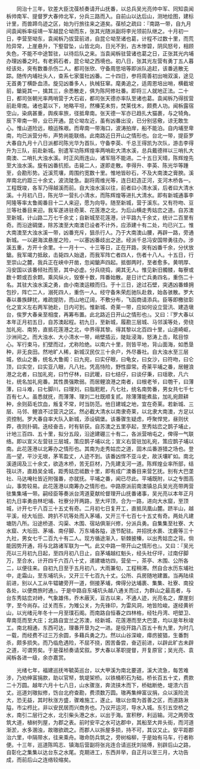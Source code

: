 <!-- { "loadSidebar": true } -->
　　同治十三年，钦差大臣沈葆桢奏请开山抚番，以总兵吴光亮帅中军、同知袁闻柝帅南军、提督罗大春帅北军，分兵三路而入。自前山以达后山，测地绘图，建标计里，而兽蹄鸟迹之区，始为行旅往来之道矣。葆桢之疏曰：『南路一带，自九月间袁闻柝率绥靖一军越昆仑坳而东，张其光随派副将李光领前队继之。十月初一日，李营至坳东，袁闻柝乃拔营前进，自昆仑坳至诸也葛，计程不过数十里，而荒险异常，上崖悬升，下壑眢坠，山皆北向，日光不到，古木惨碧，阴风怒号，相顾失色，不能不中途暂驻，以待后队之来。当袁闻柝驻营诸也葛之日，正张其光内埔办理凶番之时。有老鸦石者，昆仑坳之西境也。初八日，张其光左营有勇丁五人暮经该处，突有数番杀伤二人。都司张欣、守备周思培等即派队追赶，该番逃散无踪。随传内埔社头人，查系七家蛋社凶番。二十四日，参将周善初出哨双溪，途见无首勇丁横卧血渍。旋见凶番多人，执械狂窜。麾勇追之，适周恩培出哨，横截坡前，鎗毙其一，擒其三，余悉散走，俱为陈阿修社番。即将三人就地正法。二十日，都司张朝光率两哨营于大石岩，都司张天德亦率队至诸也葛。袁闻柝乃得拔营前赴卑南。诸也葛以下，地略平坦，然榛芜未剪，焚莱伐木，颇费人功。闻柝露宿空山，染病甚重，舆疾率旅，径抵卑南。张天德一军亦已趋扎大猫裹，与之犄角。辰下卑南一带，业已开通。昆仑坳左近，虽有凶番出没，已分别惩儆，谅无敢生心。惟山道险远，粮运殊艰。而卑南一带海口，波涛拍岸，船不能泊。自内埔至卑南，均已派营分布，声势尚能联络。此南路近日开山之情形也。台北一带，提臣罗大春自九月十八日派都司陈光华为首队，守备李英、千总王得凯为次队，游击李得升为三队，前赴新城。别遣军功陈辉煌率两哨赴大清水溪，总兵戴德祥以三哨扎大南澳、二哨扎大浊水溪。时正风雨连山，诸军阻不能进。二十五日天晴，陈辉煌先至大浊水溪。旋有凶番抗拒。击毙二人，遂即走散。李得升、李英、陈光华等踵至，会勘形势。近溪荒壤，周围约宽数十里。惟地皆砂石，不及大南澳之膏腴。溪岸南北约距三十余丈，波流陡急。副将周维光等，连日赶造正河，支河木桥各一。工程既竣，各军乃得越溪而前。自大浊水溪以往，前者曰小清水溪，后者曰大清水溪。十月初八日，陈光华一营扎小清水，而陈辉煌等进扎大清水。即有新城通事李阿隆等率太鲁阁番目十二人来迎，愿为向导。随至新城，营于溪东。又有符吻、豆兰等社番目来迎。我军遂进驻奇莱、花莲港之北，为后山横走秀姑峦之道。自苏澳至新城，计山路二万七千余丈；自新城至花莲港，计平路九千余丈，统计二百里有奇。而沿途碉堡，除苏澳至大南澳已设者不计外，应添建十有二处，均已兴工。惟大南澳至大浊水溪一带，凶番充斥，狙杀行人。乃于大南澳山腰，再辟一路，旁通新城。一以避海滨悬崖之险，一以塞凶番歧出之途。经派千总冯安国带勇往办。涉溪五重，方开十余里。十一月十一、十三等日，正在开路，突有凶番千余，分伏放鎗。我军竭力抵敌，击毙四人始退，而我军阵亡者四人，伤者十八人。十五日，行至崇山之麓，我兵正在峡中开凿，忽闻鎗声四起。抵御两时，至者愈多。黄明厚、冯安国以该番倾社而至，其中必虚。分兵绕捣，阒其无人。惟见新旧髑髅，每寮或数十颗或百余颗。乘风纵火，毁寮十数，阵番始散。是日计亡兵勇四名，重伤二十名。其驻大浊水溪之勇，由小南澳运粮而归。于十三日，途过石壁，突遇凶番蜂拥包抄，阵亡二人，溺死四人，重伤一人。经守备朱荣彪驰队赴救，始各骇散。罗大春以番族肆扰，难疏提防，而山地辽阔，不敷分布，飞函商请添兵。臣等即檄驻彰化之宣义左右两军驰赴，日内可到。惟新城、奇莱一带，应如何设立营汛、建造墩台，俟罗大春亲至相度，再筹布置。此北路近日开山之情形也』。又曰：『罗大春以本年正月初五日，自苏澳起程。初九日，至新城，履勘三层城、马邻溪等处，旁绕加礼宛、南势，直抵花莲港之北，中界得其黎。得其黎以北百四十里，山道崎岖，沙洲间之。而大浊水、大小清水一带，峭壁插云，陡趾浸海，怒涛上击，眩目惊心。军行束马，扪壁而过，尤称险绝。以南六十里，则皆平地，背山面海，如悉垦种，非无良田。然地旷人稀，新城汉民仅三十余户，外尽番社。自大浊水至三层城，依山之番，统名大鲁阁：曰九宛，曰实仔眼，曰龟女，曰女沙，曰符吻，曰仑顶，曰实空，曰实亚八眼，凡八社。凭高恃险，野性靡常。奇莱平埔之番，居鲤浪港之北者，曰加礼宛，曰竹仔林，曰武暖，曰七结仔，曰谈仔秉，曰瑶歌，凡六社，统名加礼宛番。其性畏强欺弱。而居鲤浪港之南者，曰根老爷，曰匏干，曰薄薄，曰斗难，曰七脚川，曰理刘，曰脂屘屘，凡七社，统名南势番，男女共七千七百有七人。虽悉就抚，而薄薄、理刘二社既顺复贰。除薄薄能煮盐，加礼宛颇耕种，余则茹毛饮血，叛复不常，时当防范。他日建城之地，宜在奇莱。若新城、三层、马邻、鲤浪不过营汛之区。然必截大清水以南隶奇莱，以北隶大南澳，方足以资控制。罗大春自率大队入新城，添设碉堡。该番骤生疑虑，呼聚悍党，昼则伏莽，夜则扑碉。迭经奋击，时有斩获。自苏澳之五里亭起，至秀姑峦之鹊子埔止，计地三百四、五十里，拟分五段，沿途建硼三十有二，各派营哨屯之，俾得一气联络。即以宣义左营驻三层城，策应鹊子埔以北；宣义右营驻加礼宛，策应鹊子埔以南。此花莲港以北筹办之情形也。其南为走秀姑峦之道，固木瓜番游猎之场也。登高一望，平沙无垠，茅苇盈丈，人迹不到。该番凶悍不亚斗史，故沃壤旷如。南北溪道阔及三十余丈，欲造木桥，苦无巨材，乃先建支河一道。陈辉煌业率所部，结筏以济，直趋吴全城，距秀姑峦祗数十里，即有成广澳番目来营乞抚。别有大巴垄社、马达唵社皆近附强番，亦就抚。平埔之番，闻已尽此。平埔既附，以之专图高山，事势较易。此花莲港以南筹办之情形也。中路原派前南澳镇总兵吴光亮带两营驻集集埔一带。嗣经臣等奏派台湾道夏献纶督理开山抚番诸事，吴光亮以本年正月初九日率勇由林圯埔、社寮分开两路，至大坪顶，合为一路，进向大水窟，至顶城，计开七千八百三十五丈有奇。二月初七日复开工，直抵凤凰山麓。跻半山，越平溪，经大坵田、跨扒不坑等处而入茅埔，又开三千七百七十五丈有奇。两处凡建塘防八所。沿途桥道、沟渠、木围、宿站俱渐兴修，分派兵勇。自集集至社寮、大水窟、大坵田、茅埔、南仔脚、万东埔各隘，逐节配驻。并招抚水裹、沈鹿等三十九社，男女七千二百九十有二人。现方循途渐入，斩棘披榛，以出秀姑峦之背。倘能因势开通，将与北路诸军联为一气。此又中路一带开山之情形也』。又曰：『吴光亮以三月初九日起，至四月初八日止，自茅埔越红魁头，经头社仔坪，过南仔脚万，至合水，计开四千六百八十丈，递建塘坊四，营垒一，茶亭、木围、公所各二，以便往来。自初九日至于五月初八，大雨兼旬，工程稍滞。然自合水历东埔社中，走霜山，至东埔坑头，又开三千七百九十丈。公所、兵房随地建置。当再陆续前进，别以人工从牛辒辘旁开一道，侧接茅埔，俾得分达埔裹、集集、社寮、南投各处，以便商旅时通』。于是中路自东埔坑头越八通关而过，为群山之最高者，与台东秀姑峦对峙，气象雄伟，乔木蔽天，亘古以来，不通人迹，光亮名之，摩崖刻字，至今尚存。过关而东，为雉公关，为先锋印，为雷风洞，地皆险峻。遂经黄祈山，以光绪元年冬十一月至璞石阁。而南路自恒春之四林格，经牡丹湾、吧塱卫、卑南觅而至大庄；北路自宜兰之苏澳，经新城、花莲港而至大巴垄，均以是年秋竣工。南北相通，东西可达，理番开垦为之一进。是役开路八百五十有九里，为时几一载，而经费不过三万余圆，多藉兵勇之力。然以山谷深峻，瘴疠披猖，生番剽杀，颇多损失。而乃临危遇险，不屈不挠，困苦备尝，奋迈前进，以辟此旷古未辟之道，可谓劳矣。于是葆桢奏请奖叙。罗大春以革职提督，开复原官；吴光亮、袁闻柝各进一级，余亦嘉赏。

　　光绪七年，福建巡抚岑毓英巡台，以大甲溪为南北要道，溪大流急，每苦难涉，乃劝绅富捐款，助以官帑，筑堤架桥。以铁桶积石为础，桥长百五十丈，费款二十万圆。越年六月十七八日，山水骤涨，奔流挟木而下，桥础断绝，堤溃六百丈。巡道刘璈拟修，饬台北府查勘，费须数万圆。璈再集绅富议捐，众以溪险流大，恐无益，其时秋涨方盛，骤难施工，遂止。璈以台南为首善之区，而道路湫隘，市尘栉比，非以安民居而兴商务也。乃议开运河，导水入城。东引五空桥之水，南引二层行之水，北引柴头港之水，以出于海。宣积秽，利运输。河之两旁改筑大道，植树列屋，为郡之表。前时安平之水可达郡中，其船至大井头街，而河道渐淤，水多溷浊，故璈欲疏之。而郡人以拆屋多损，持不可，其议又止。安平距郡治六里，中隔带水，往来乘舟。璈命防兵筑之，旁树榕柳，于是始有马车，行者称便。十三年，巡道陈鸣志、镇海后营副将张兆连合请巡抚刘铭傅，别辟后山之路，自彰化之集集以达台东之水尾。克期进工，东西并举，自正月以至三月，大功告成，而前后山之连络较缩矣。

